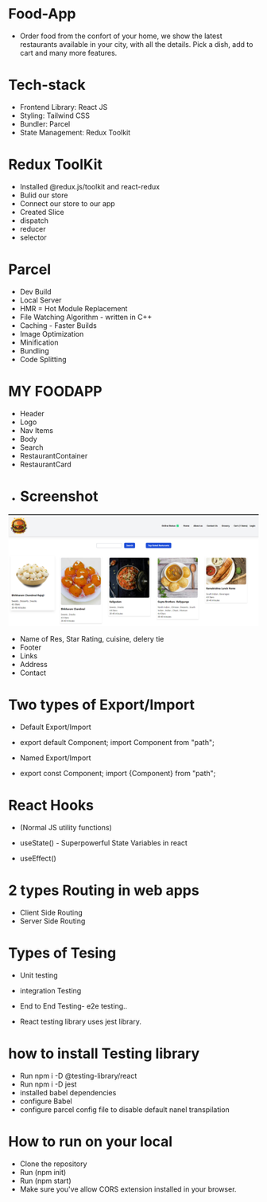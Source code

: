 # Food-App
- Order food from the confort of your home, we show the latest restaurants available in your city, with all the details. Pick a dish,    add to cart and many more features.

# Tech-stack
 - Frontend Library: React JS
 - Styling: Tailwind CSS
 - Bundler: Parcel
 - State Management: Redux Toolkit


# Redux ToolKit
 - Installed @redux.js/toolkit and react-redux
 - Bulid our store
 - Connect our store to our app
 - Created Slice
 - dispatch
 - reducer
 - selector

# Parcel
- Dev Build
- Local Server
- HMR = Hot Module Replacement
- File Watching Algorithm - written in C++
- Caching - Faster Builds
- Image Optimization
- Minification
- Bundling
- Code Splitting

# MY FOODAPP

- Header
- Logo
- Nav Items
- Body
- Search
- RestaurantContainer
- RestaurantCard
 - # Screenshot
![Screenshot 1](Screnshot.png)
 - Name of Res, Star Rating, cuisine, delery tie
- Footer
- Links
- Address
- Contact 

# Two types of Export/Import

- Default Export/Import
- export default Component; import Component from "path";

- Named Export/Import
- export const Component; import {Component} from "path";

# React Hooks
- (Normal JS utility functions)

- useState() - Superpowerful State Variables in react
- useEffect()
# 2 types Routing in web apps
- Client Side Routing
- Server Side Routing

# Types of Tesing
- Unit testing
- integration Testing
- End to End Testing- e2e testing..


- React testing library uses jest library.

# how to install Testing library
- Run npm i -D @testing-library/react 
- Run npm i -D jest
- installed babel dependencies
- configure Babel
- configure parcel config file to disable default nanel transpilation

 # How to run on your local
- Clone the repository
- Run (npm init)
- Run (npm start)
- Make sure you've allow CORS extension installed in your browser.

